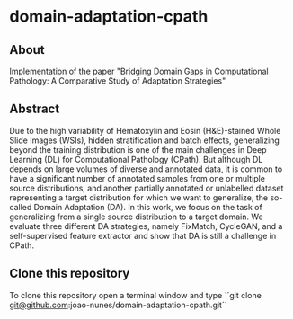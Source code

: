 # domain-adaptation-cpath

## About

Implementation of the paper "Bridging Domain Gaps in Computational Pathology: A Comparative Study of Adaptation Strategies"

## Abstract

Due to the high variability of Hematoxylin and Eosin (H&E)-stained Whole Slide Images (WSIs), hidden stratification and batch effects, generalizing beyond the training distribution is one of the main challenges in Deep Learning (DL) for Computational Pathology (CPath). But although DL depends on large volumes of diverse and annotated data, it is common to have a significant number of annotated samples from one or multiple source distributions, and another partially annotated or unlabelled dataset representing a target distribution for which we want to generalize, the so-called Domain Adaptation (DA). In this work, we focus on the task of generalizing from a single source distribution to a target domain. We evaluate three different DA strategies, namely FixMatch, CycleGAN, and a self-supervised feature extractor and show that DA is still a challenge in CPath.

## Clone this repository

To clone this repository open a terminal window and type ´´git clone git@github.com:joao-nunes/domain-adaptation-cpath.git´´
